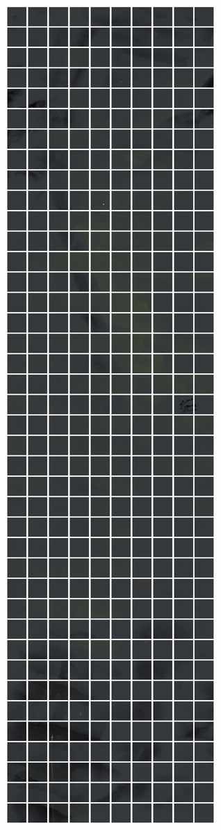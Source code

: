 <html>
<div>
<img src="https://github.com/HakkaTjakka/NL_TILE_MAP/blob/main/18/627/-1071/r.6270.-10710.png" height="44" width="44">
<img src="https://github.com/HakkaTjakka/NL_TILE_MAP/blob/main/18/627/-1071/r.6271.-10710.png" height="44" width="44">
<img src="https://github.com/HakkaTjakka/NL_TILE_MAP/blob/main/18/627/-1071/r.6272.-10710.png" height="44" width="44">
<img src="https://github.com/HakkaTjakka/NL_TILE_MAP/blob/main/18/627/-1071/r.6273.-10710.png" height="44" width="44">
<img src="https://github.com/HakkaTjakka/NL_TILE_MAP/blob/main/18/627/-1071/r.6274.-10710.png" height="44" width="44">
<img src="https://github.com/HakkaTjakka/NL_TILE_MAP/blob/main/18/627/-1071/r.6275.-10710.png" height="44" width="44">
<img src="https://github.com/HakkaTjakka/NL_TILE_MAP/blob/main/18/627/-1071/r.6276.-10710.png" height="44" width="44">
<img src="https://github.com/HakkaTjakka/NL_TILE_MAP/blob/main/18/627/-1071/r.6277.-10710.png" height="44" width="44">
<img src="https://github.com/HakkaTjakka/NL_TILE_MAP/blob/main/18/627/-1071/r.6278.-10710.png" height="44" width="44">
<img src="https://github.com/HakkaTjakka/NL_TILE_MAP/blob/main/18/627/-1071/r.6279.-10710.png" height="44" width="44">
<img src="https://github.com/HakkaTjakka/NL_TILE_MAP/blob/main/18/628/-1071/r.6280.-10710.png" height="44" width="44">
<img src="https://github.com/HakkaTjakka/NL_TILE_MAP/blob/main/18/628/-1071/r.6281.-10710.png" height="44" width="44">
<img src="https://github.com/HakkaTjakka/NL_TILE_MAP/blob/main/18/628/-1071/r.6282.-10710.png" height="44" width="44">
<img src="https://github.com/HakkaTjakka/NL_TILE_MAP/blob/main/18/628/-1071/r.6283.-10710.png" height="44" width="44">
<img src="https://github.com/HakkaTjakka/NL_TILE_MAP/blob/main/18/628/-1071/r.6284.-10710.png" height="44" width="44">
<img src="https://github.com/HakkaTjakka/NL_TILE_MAP/blob/main/18/628/-1071/r.6285.-10710.png" height="44" width="44">
<img src="https://github.com/HakkaTjakka/NL_TILE_MAP/blob/main/18/628/-1071/r.6286.-10710.png" height="44" width="44">
<img src="https://github.com/HakkaTjakka/NL_TILE_MAP/blob/main/18/628/-1071/r.6287.-10710.png" height="44" width="44">
<img src="https://github.com/HakkaTjakka/NL_TILE_MAP/blob/main/18/628/-1071/r.6288.-10710.png" height="44" width="44">
<img src="https://github.com/HakkaTjakka/NL_TILE_MAP/blob/main/18/628/-1071/r.6289.-10710.png" height="44" width="44">
<br>
<img src="https://github.com/HakkaTjakka/NL_TILE_MAP/blob/main/18/627/-1071/r.6270.-10709.png" height="44" width="44">
<img src="https://github.com/HakkaTjakka/NL_TILE_MAP/blob/main/18/627/-1071/r.6271.-10709.png" height="44" width="44">
<img src="https://github.com/HakkaTjakka/NL_TILE_MAP/blob/main/18/627/-1071/r.6272.-10709.png" height="44" width="44">
<img src="https://github.com/HakkaTjakka/NL_TILE_MAP/blob/main/18/627/-1071/r.6273.-10709.png" height="44" width="44">
<img src="https://github.com/HakkaTjakka/NL_TILE_MAP/blob/main/18/627/-1071/r.6274.-10709.png" height="44" width="44">
<img src="https://github.com/HakkaTjakka/NL_TILE_MAP/blob/main/18/627/-1071/r.6275.-10709.png" height="44" width="44">
<img src="https://github.com/HakkaTjakka/NL_TILE_MAP/blob/main/18/627/-1071/r.6276.-10709.png" height="44" width="44">
<img src="https://github.com/HakkaTjakka/NL_TILE_MAP/blob/main/18/627/-1071/r.6277.-10709.png" height="44" width="44">
<img src="https://github.com/HakkaTjakka/NL_TILE_MAP/blob/main/18/627/-1071/r.6278.-10709.png" height="44" width="44">
<img src="https://github.com/HakkaTjakka/NL_TILE_MAP/blob/main/18/627/-1071/r.6279.-10709.png" height="44" width="44">
<img src="https://github.com/HakkaTjakka/NL_TILE_MAP/blob/main/18/628/-1071/r.6280.-10709.png" height="44" width="44">
<img src="https://github.com/HakkaTjakka/NL_TILE_MAP/blob/main/18/628/-1071/r.6281.-10709.png" height="44" width="44">
<img src="https://github.com/HakkaTjakka/NL_TILE_MAP/blob/main/18/628/-1071/r.6282.-10709.png" height="44" width="44">
<img src="https://github.com/HakkaTjakka/NL_TILE_MAP/blob/main/18/628/-1071/r.6283.-10709.png" height="44" width="44">
<img src="https://github.com/HakkaTjakka/NL_TILE_MAP/blob/main/18/628/-1071/r.6284.-10709.png" height="44" width="44">
<img src="https://github.com/HakkaTjakka/NL_TILE_MAP/blob/main/18/628/-1071/r.6285.-10709.png" height="44" width="44">
<img src="https://github.com/HakkaTjakka/NL_TILE_MAP/blob/main/18/628/-1071/r.6286.-10709.png" height="44" width="44">
<img src="https://github.com/HakkaTjakka/NL_TILE_MAP/blob/main/18/628/-1071/r.6287.-10709.png" height="44" width="44">
<img src="https://github.com/HakkaTjakka/NL_TILE_MAP/blob/main/18/628/-1071/r.6288.-10709.png" height="44" width="44">
<img src="https://github.com/HakkaTjakka/NL_TILE_MAP/blob/main/18/628/-1071/r.6289.-10709.png" height="44" width="44">
<br>
<img src="https://github.com/HakkaTjakka/NL_TILE_MAP/blob/main/18/627/-1071/r.6270.-10708.png" height="44" width="44">
<img src="https://github.com/HakkaTjakka/NL_TILE_MAP/blob/main/18/627/-1071/r.6271.-10708.png" height="44" width="44">
<img src="https://github.com/HakkaTjakka/NL_TILE_MAP/blob/main/18/627/-1071/r.6272.-10708.png" height="44" width="44">
<img src="https://github.com/HakkaTjakka/NL_TILE_MAP/blob/main/18/627/-1071/r.6273.-10708.png" height="44" width="44">
<img src="https://github.com/HakkaTjakka/NL_TILE_MAP/blob/main/18/627/-1071/r.6274.-10708.png" height="44" width="44">
<img src="https://github.com/HakkaTjakka/NL_TILE_MAP/blob/main/18/627/-1071/r.6275.-10708.png" height="44" width="44">
<img src="https://github.com/HakkaTjakka/NL_TILE_MAP/blob/main/18/627/-1071/r.6276.-10708.png" height="44" width="44">
<img src="https://github.com/HakkaTjakka/NL_TILE_MAP/blob/main/18/627/-1071/r.6277.-10708.png" height="44" width="44">
<img src="https://github.com/HakkaTjakka/NL_TILE_MAP/blob/main/18/627/-1071/r.6278.-10708.png" height="44" width="44">
<img src="https://github.com/HakkaTjakka/NL_TILE_MAP/blob/main/18/627/-1071/r.6279.-10708.png" height="44" width="44">
<img src="https://github.com/HakkaTjakka/NL_TILE_MAP/blob/main/18/628/-1071/r.6280.-10708.png" height="44" width="44">
<img src="https://github.com/HakkaTjakka/NL_TILE_MAP/blob/main/18/628/-1071/r.6281.-10708.png" height="44" width="44">
<img src="https://github.com/HakkaTjakka/NL_TILE_MAP/blob/main/18/628/-1071/r.6282.-10708.png" height="44" width="44">
<img src="https://github.com/HakkaTjakka/NL_TILE_MAP/blob/main/18/628/-1071/r.6283.-10708.png" height="44" width="44">
<img src="https://github.com/HakkaTjakka/NL_TILE_MAP/blob/main/18/628/-1071/r.6284.-10708.png" height="44" width="44">
<img src="https://github.com/HakkaTjakka/NL_TILE_MAP/blob/main/18/628/-1071/r.6285.-10708.png" height="44" width="44">
<img src="https://github.com/HakkaTjakka/NL_TILE_MAP/blob/main/18/628/-1071/r.6286.-10708.png" height="44" width="44">
<img src="https://github.com/HakkaTjakka/NL_TILE_MAP/blob/main/18/628/-1071/r.6287.-10708.png" height="44" width="44">
<img src="https://github.com/HakkaTjakka/NL_TILE_MAP/blob/main/18/628/-1071/r.6288.-10708.png" height="44" width="44">
<img src="https://github.com/HakkaTjakka/NL_TILE_MAP/blob/main/18/628/-1071/r.6289.-10708.png" height="44" width="44">
<br>
<img src="https://github.com/HakkaTjakka/NL_TILE_MAP/blob/main/18/627/-1071/r.6270.-10707.png" height="44" width="44">
<img src="https://github.com/HakkaTjakka/NL_TILE_MAP/blob/main/18/627/-1071/r.6271.-10707.png" height="44" width="44">
<img src="https://github.com/HakkaTjakka/NL_TILE_MAP/blob/main/18/627/-1071/r.6272.-10707.png" height="44" width="44">
<img src="https://github.com/HakkaTjakka/NL_TILE_MAP/blob/main/18/627/-1071/r.6273.-10707.png" height="44" width="44">
<img src="https://github.com/HakkaTjakka/NL_TILE_MAP/blob/main/18/627/-1071/r.6274.-10707.png" height="44" width="44">
<img src="https://github.com/HakkaTjakka/NL_TILE_MAP/blob/main/18/627/-1071/r.6275.-10707.png" height="44" width="44">
<img src="https://github.com/HakkaTjakka/NL_TILE_MAP/blob/main/18/627/-1071/r.6276.-10707.png" height="44" width="44">
<img src="https://github.com/HakkaTjakka/NL_TILE_MAP/blob/main/18/627/-1071/r.6277.-10707.png" height="44" width="44">
<img src="https://github.com/HakkaTjakka/NL_TILE_MAP/blob/main/18/627/-1071/r.6278.-10707.png" height="44" width="44">
<img src="https://github.com/HakkaTjakka/NL_TILE_MAP/blob/main/18/627/-1071/r.6279.-10707.png" height="44" width="44">
<img src="https://github.com/HakkaTjakka/NL_TILE_MAP/blob/main/18/628/-1071/r.6280.-10707.png" height="44" width="44">
<img src="https://github.com/HakkaTjakka/NL_TILE_MAP/blob/main/18/628/-1071/r.6281.-10707.png" height="44" width="44">
<img src="https://github.com/HakkaTjakka/NL_TILE_MAP/blob/main/18/628/-1071/r.6282.-10707.png" height="44" width="44">
<img src="https://github.com/HakkaTjakka/NL_TILE_MAP/blob/main/18/628/-1071/r.6283.-10707.png" height="44" width="44">
<img src="https://github.com/HakkaTjakka/NL_TILE_MAP/blob/main/18/628/-1071/r.6284.-10707.png" height="44" width="44">
<img src="https://github.com/HakkaTjakka/NL_TILE_MAP/blob/main/18/628/-1071/r.6285.-10707.png" height="44" width="44">
<img src="https://github.com/HakkaTjakka/NL_TILE_MAP/blob/main/18/628/-1071/r.6286.-10707.png" height="44" width="44">
<img src="https://github.com/HakkaTjakka/NL_TILE_MAP/blob/main/18/628/-1071/r.6287.-10707.png" height="44" width="44">
<img src="https://github.com/HakkaTjakka/NL_TILE_MAP/blob/main/18/628/-1071/r.6288.-10707.png" height="44" width="44">
<img src="https://github.com/HakkaTjakka/NL_TILE_MAP/blob/main/18/628/-1071/r.6289.-10707.png" height="44" width="44">
<br>
<img src="https://github.com/HakkaTjakka/NL_TILE_MAP/blob/main/18/627/-1071/r.6270.-10706.png" height="44" width="44">
<img src="https://github.com/HakkaTjakka/NL_TILE_MAP/blob/main/18/627/-1071/r.6271.-10706.png" height="44" width="44">
<img src="https://github.com/HakkaTjakka/NL_TILE_MAP/blob/main/18/627/-1071/r.6272.-10706.png" height="44" width="44">
<img src="https://github.com/HakkaTjakka/NL_TILE_MAP/blob/main/18/627/-1071/r.6273.-10706.png" height="44" width="44">
<img src="https://github.com/HakkaTjakka/NL_TILE_MAP/blob/main/18/627/-1071/r.6274.-10706.png" height="44" width="44">
<img src="https://github.com/HakkaTjakka/NL_TILE_MAP/blob/main/18/627/-1071/r.6275.-10706.png" height="44" width="44">
<img src="https://github.com/HakkaTjakka/NL_TILE_MAP/blob/main/18/627/-1071/r.6276.-10706.png" height="44" width="44">
<img src="https://github.com/HakkaTjakka/NL_TILE_MAP/blob/main/18/627/-1071/r.6277.-10706.png" height="44" width="44">
<img src="https://github.com/HakkaTjakka/NL_TILE_MAP/blob/main/18/627/-1071/r.6278.-10706.png" height="44" width="44">
<img src="https://github.com/HakkaTjakka/NL_TILE_MAP/blob/main/18/627/-1071/r.6279.-10706.png" height="44" width="44">
<img src="https://github.com/HakkaTjakka/NL_TILE_MAP/blob/main/18/628/-1071/r.6280.-10706.png" height="44" width="44">
<img src="https://github.com/HakkaTjakka/NL_TILE_MAP/blob/main/18/628/-1071/r.6281.-10706.png" height="44" width="44">
<img src="https://github.com/HakkaTjakka/NL_TILE_MAP/blob/main/18/628/-1071/r.6282.-10706.png" height="44" width="44">
<img src="https://github.com/HakkaTjakka/NL_TILE_MAP/blob/main/18/628/-1071/r.6283.-10706.png" height="44" width="44">
<img src="https://github.com/HakkaTjakka/NL_TILE_MAP/blob/main/18/628/-1071/r.6284.-10706.png" height="44" width="44">
<img src="https://github.com/HakkaTjakka/NL_TILE_MAP/blob/main/18/628/-1071/r.6285.-10706.png" height="44" width="44">
<img src="https://github.com/HakkaTjakka/NL_TILE_MAP/blob/main/18/628/-1071/r.6286.-10706.png" height="44" width="44">
<img src="https://github.com/HakkaTjakka/NL_TILE_MAP/blob/main/18/628/-1071/r.6287.-10706.png" height="44" width="44">
<img src="https://github.com/HakkaTjakka/NL_TILE_MAP/blob/main/18/628/-1071/r.6288.-10706.png" height="44" width="44">
<img src="https://github.com/HakkaTjakka/NL_TILE_MAP/blob/main/18/628/-1071/r.6289.-10706.png" height="44" width="44">
<br>
<img src="https://github.com/HakkaTjakka/NL_TILE_MAP/blob/main/18/627/-1071/r.6270.-10705.png" height="44" width="44">
<img src="https://github.com/HakkaTjakka/NL_TILE_MAP/blob/main/18/627/-1071/r.6271.-10705.png" height="44" width="44">
<img src="https://github.com/HakkaTjakka/NL_TILE_MAP/blob/main/18/627/-1071/r.6272.-10705.png" height="44" width="44">
<img src="https://github.com/HakkaTjakka/NL_TILE_MAP/blob/main/18/627/-1071/r.6273.-10705.png" height="44" width="44">
<img src="https://github.com/HakkaTjakka/NL_TILE_MAP/blob/main/18/627/-1071/r.6274.-10705.png" height="44" width="44">
<img src="https://github.com/HakkaTjakka/NL_TILE_MAP/blob/main/18/627/-1071/r.6275.-10705.png" height="44" width="44">
<img src="https://github.com/HakkaTjakka/NL_TILE_MAP/blob/main/18/627/-1071/r.6276.-10705.png" height="44" width="44">
<img src="https://github.com/HakkaTjakka/NL_TILE_MAP/blob/main/18/627/-1071/r.6277.-10705.png" height="44" width="44">
<img src="https://github.com/HakkaTjakka/NL_TILE_MAP/blob/main/18/627/-1071/r.6278.-10705.png" height="44" width="44">
<img src="https://github.com/HakkaTjakka/NL_TILE_MAP/blob/main/18/627/-1071/r.6279.-10705.png" height="44" width="44">
<img src="https://github.com/HakkaTjakka/NL_TILE_MAP/blob/main/18/628/-1071/r.6280.-10705.png" height="44" width="44">
<img src="https://github.com/HakkaTjakka/NL_TILE_MAP/blob/main/18/628/-1071/r.6281.-10705.png" height="44" width="44">
<img src="https://github.com/HakkaTjakka/NL_TILE_MAP/blob/main/18/628/-1071/r.6282.-10705.png" height="44" width="44">
<img src="https://github.com/HakkaTjakka/NL_TILE_MAP/blob/main/18/628/-1071/r.6283.-10705.png" height="44" width="44">
<img src="https://github.com/HakkaTjakka/NL_TILE_MAP/blob/main/18/628/-1071/r.6284.-10705.png" height="44" width="44">
<img src="https://github.com/HakkaTjakka/NL_TILE_MAP/blob/main/18/628/-1071/r.6285.-10705.png" height="44" width="44">
<img src="https://github.com/HakkaTjakka/NL_TILE_MAP/blob/main/18/628/-1071/r.6286.-10705.png" height="44" width="44">
<img src="https://github.com/HakkaTjakka/NL_TILE_MAP/blob/main/18/628/-1071/r.6287.-10705.png" height="44" width="44">
<img src="https://github.com/HakkaTjakka/NL_TILE_MAP/blob/main/18/628/-1071/r.6288.-10705.png" height="44" width="44">
<img src="https://github.com/HakkaTjakka/NL_TILE_MAP/blob/main/18/628/-1071/r.6289.-10705.png" height="44" width="44">
<br>
<img src="https://github.com/HakkaTjakka/NL_TILE_MAP/blob/main/18/627/-1071/r.6270.-10704.png" height="44" width="44">
<img src="https://github.com/HakkaTjakka/NL_TILE_MAP/blob/main/18/627/-1071/r.6271.-10704.png" height="44" width="44">
<img src="https://github.com/HakkaTjakka/NL_TILE_MAP/blob/main/18/627/-1071/r.6272.-10704.png" height="44" width="44">
<img src="https://github.com/HakkaTjakka/NL_TILE_MAP/blob/main/18/627/-1071/r.6273.-10704.png" height="44" width="44">
<img src="https://github.com/HakkaTjakka/NL_TILE_MAP/blob/main/18/627/-1071/r.6274.-10704.png" height="44" width="44">
<img src="https://github.com/HakkaTjakka/NL_TILE_MAP/blob/main/18/627/-1071/r.6275.-10704.png" height="44" width="44">
<img src="https://github.com/HakkaTjakka/NL_TILE_MAP/blob/main/18/627/-1071/r.6276.-10704.png" height="44" width="44">
<img src="https://github.com/HakkaTjakka/NL_TILE_MAP/blob/main/18/627/-1071/r.6277.-10704.png" height="44" width="44">
<img src="https://github.com/HakkaTjakka/NL_TILE_MAP/blob/main/18/627/-1071/r.6278.-10704.png" height="44" width="44">
<img src="https://github.com/HakkaTjakka/NL_TILE_MAP/blob/main/18/627/-1071/r.6279.-10704.png" height="44" width="44">
<img src="https://github.com/HakkaTjakka/NL_TILE_MAP/blob/main/18/628/-1071/r.6280.-10704.png" height="44" width="44">
<img src="https://github.com/HakkaTjakka/NL_TILE_MAP/blob/main/18/628/-1071/r.6281.-10704.png" height="44" width="44">
<img src="https://github.com/HakkaTjakka/NL_TILE_MAP/blob/main/18/628/-1071/r.6282.-10704.png" height="44" width="44">
<img src="https://github.com/HakkaTjakka/NL_TILE_MAP/blob/main/18/628/-1071/r.6283.-10704.png" height="44" width="44">
<img src="https://github.com/HakkaTjakka/NL_TILE_MAP/blob/main/18/628/-1071/r.6284.-10704.png" height="44" width="44">
<img src="https://github.com/HakkaTjakka/NL_TILE_MAP/blob/main/18/628/-1071/r.6285.-10704.png" height="44" width="44">
<img src="https://github.com/HakkaTjakka/NL_TILE_MAP/blob/main/18/628/-1071/r.6286.-10704.png" height="44" width="44">
<img src="https://github.com/HakkaTjakka/NL_TILE_MAP/blob/main/18/628/-1071/r.6287.-10704.png" height="44" width="44">
<img src="https://github.com/HakkaTjakka/NL_TILE_MAP/blob/main/18/628/-1071/r.6288.-10704.png" height="44" width="44">
<img src="https://github.com/HakkaTjakka/NL_TILE_MAP/blob/main/18/628/-1071/r.6289.-10704.png" height="44" width="44">
<br>
<img src="https://github.com/HakkaTjakka/NL_TILE_MAP/blob/main/18/627/-1071/r.6270.-10703.png" height="44" width="44">
<img src="https://github.com/HakkaTjakka/NL_TILE_MAP/blob/main/18/627/-1071/r.6271.-10703.png" height="44" width="44">
<img src="https://github.com/HakkaTjakka/NL_TILE_MAP/blob/main/18/627/-1071/r.6272.-10703.png" height="44" width="44">
<img src="https://github.com/HakkaTjakka/NL_TILE_MAP/blob/main/18/627/-1071/r.6273.-10703.png" height="44" width="44">
<img src="https://github.com/HakkaTjakka/NL_TILE_MAP/blob/main/18/627/-1071/r.6274.-10703.png" height="44" width="44">
<img src="https://github.com/HakkaTjakka/NL_TILE_MAP/blob/main/18/627/-1071/r.6275.-10703.png" height="44" width="44">
<img src="https://github.com/HakkaTjakka/NL_TILE_MAP/blob/main/18/627/-1071/r.6276.-10703.png" height="44" width="44">
<img src="https://github.com/HakkaTjakka/NL_TILE_MAP/blob/main/18/627/-1071/r.6277.-10703.png" height="44" width="44">
<img src="https://github.com/HakkaTjakka/NL_TILE_MAP/blob/main/18/627/-1071/r.6278.-10703.png" height="44" width="44">
<img src="https://github.com/HakkaTjakka/NL_TILE_MAP/blob/main/18/627/-1071/r.6279.-10703.png" height="44" width="44">
<img src="https://github.com/HakkaTjakka/NL_TILE_MAP/blob/main/18/628/-1071/r.6280.-10703.png" height="44" width="44">
<img src="https://github.com/HakkaTjakka/NL_TILE_MAP/blob/main/18/628/-1071/r.6281.-10703.png" height="44" width="44">
<img src="https://github.com/HakkaTjakka/NL_TILE_MAP/blob/main/18/628/-1071/r.6282.-10703.png" height="44" width="44">
<img src="https://github.com/HakkaTjakka/NL_TILE_MAP/blob/main/18/628/-1071/r.6283.-10703.png" height="44" width="44">
<img src="https://github.com/HakkaTjakka/NL_TILE_MAP/blob/main/18/628/-1071/r.6284.-10703.png" height="44" width="44">
<img src="https://github.com/HakkaTjakka/NL_TILE_MAP/blob/main/18/628/-1071/r.6285.-10703.png" height="44" width="44">
<img src="https://github.com/HakkaTjakka/NL_TILE_MAP/blob/main/18/628/-1071/r.6286.-10703.png" height="44" width="44">
<img src="https://github.com/HakkaTjakka/NL_TILE_MAP/blob/main/18/628/-1071/r.6287.-10703.png" height="44" width="44">
<img src="https://github.com/HakkaTjakka/NL_TILE_MAP/blob/main/18/628/-1071/r.6288.-10703.png" height="44" width="44">
<img src="https://github.com/HakkaTjakka/NL_TILE_MAP/blob/main/18/628/-1071/r.6289.-10703.png" height="44" width="44">
<br>
<img src="https://github.com/HakkaTjakka/NL_TILE_MAP/blob/main/18/627/-1071/r.6270.-10702.png" height="44" width="44">
<img src="https://github.com/HakkaTjakka/NL_TILE_MAP/blob/main/18/627/-1071/r.6271.-10702.png" height="44" width="44">
<img src="https://github.com/HakkaTjakka/NL_TILE_MAP/blob/main/18/627/-1071/r.6272.-10702.png" height="44" width="44">
<img src="https://github.com/HakkaTjakka/NL_TILE_MAP/blob/main/18/627/-1071/r.6273.-10702.png" height="44" width="44">
<img src="https://github.com/HakkaTjakka/NL_TILE_MAP/blob/main/18/627/-1071/r.6274.-10702.png" height="44" width="44">
<img src="https://github.com/HakkaTjakka/NL_TILE_MAP/blob/main/18/627/-1071/r.6275.-10702.png" height="44" width="44">
<img src="https://github.com/HakkaTjakka/NL_TILE_MAP/blob/main/18/627/-1071/r.6276.-10702.png" height="44" width="44">
<img src="https://github.com/HakkaTjakka/NL_TILE_MAP/blob/main/18/627/-1071/r.6277.-10702.png" height="44" width="44">
<img src="https://github.com/HakkaTjakka/NL_TILE_MAP/blob/main/18/627/-1071/r.6278.-10702.png" height="44" width="44">
<img src="https://github.com/HakkaTjakka/NL_TILE_MAP/blob/main/18/627/-1071/r.6279.-10702.png" height="44" width="44">
<img src="https://github.com/HakkaTjakka/NL_TILE_MAP/blob/main/18/628/-1071/r.6280.-10702.png" height="44" width="44">
<img src="https://github.com/HakkaTjakka/NL_TILE_MAP/blob/main/18/628/-1071/r.6281.-10702.png" height="44" width="44">
<img src="https://github.com/HakkaTjakka/NL_TILE_MAP/blob/main/18/628/-1071/r.6282.-10702.png" height="44" width="44">
<img src="https://github.com/HakkaTjakka/NL_TILE_MAP/blob/main/18/628/-1071/r.6283.-10702.png" height="44" width="44">
<img src="https://github.com/HakkaTjakka/NL_TILE_MAP/blob/main/18/628/-1071/r.6284.-10702.png" height="44" width="44">
<img src="https://github.com/HakkaTjakka/NL_TILE_MAP/blob/main/18/628/-1071/r.6285.-10702.png" height="44" width="44">
<img src="https://github.com/HakkaTjakka/NL_TILE_MAP/blob/main/18/628/-1071/r.6286.-10702.png" height="44" width="44">
<img src="https://github.com/HakkaTjakka/NL_TILE_MAP/blob/main/18/628/-1071/r.6287.-10702.png" height="44" width="44">
<img src="https://github.com/HakkaTjakka/NL_TILE_MAP/blob/main/18/628/-1071/r.6288.-10702.png" height="44" width="44">
<img src="https://github.com/HakkaTjakka/NL_TILE_MAP/blob/main/18/628/-1071/r.6289.-10702.png" height="44" width="44">
<br>
<img src="https://github.com/HakkaTjakka/NL_TILE_MAP/blob/main/18/627/-1071/r.6270.-10701.png" height="44" width="44">
<img src="https://github.com/HakkaTjakka/NL_TILE_MAP/blob/main/18/627/-1071/r.6271.-10701.png" height="44" width="44">
<img src="https://github.com/HakkaTjakka/NL_TILE_MAP/blob/main/18/627/-1071/r.6272.-10701.png" height="44" width="44">
<img src="https://github.com/HakkaTjakka/NL_TILE_MAP/blob/main/18/627/-1071/r.6273.-10701.png" height="44" width="44">
<img src="https://github.com/HakkaTjakka/NL_TILE_MAP/blob/main/18/627/-1071/r.6274.-10701.png" height="44" width="44">
<img src="https://github.com/HakkaTjakka/NL_TILE_MAP/blob/main/18/627/-1071/r.6275.-10701.png" height="44" width="44">
<img src="https://github.com/HakkaTjakka/NL_TILE_MAP/blob/main/18/627/-1071/r.6276.-10701.png" height="44" width="44">
<img src="https://github.com/HakkaTjakka/NL_TILE_MAP/blob/main/18/627/-1071/r.6277.-10701.png" height="44" width="44">
<img src="https://github.com/HakkaTjakka/NL_TILE_MAP/blob/main/18/627/-1071/r.6278.-10701.png" height="44" width="44">
<img src="https://github.com/HakkaTjakka/NL_TILE_MAP/blob/main/18/627/-1071/r.6279.-10701.png" height="44" width="44">
<img src="https://github.com/HakkaTjakka/NL_TILE_MAP/blob/main/18/628/-1071/r.6280.-10701.png" height="44" width="44">
<img src="https://github.com/HakkaTjakka/NL_TILE_MAP/blob/main/18/628/-1071/r.6281.-10701.png" height="44" width="44">
<img src="https://github.com/HakkaTjakka/NL_TILE_MAP/blob/main/18/628/-1071/r.6282.-10701.png" height="44" width="44">
<img src="https://github.com/HakkaTjakka/NL_TILE_MAP/blob/main/18/628/-1071/r.6283.-10701.png" height="44" width="44">
<img src="https://github.com/HakkaTjakka/NL_TILE_MAP/blob/main/18/628/-1071/r.6284.-10701.png" height="44" width="44">
<img src="https://github.com/HakkaTjakka/NL_TILE_MAP/blob/main/18/628/-1071/r.6285.-10701.png" height="44" width="44">
<img src="https://github.com/HakkaTjakka/NL_TILE_MAP/blob/main/18/628/-1071/r.6286.-10701.png" height="44" width="44">
<img src="https://github.com/HakkaTjakka/NL_TILE_MAP/blob/main/18/628/-1071/r.6287.-10701.png" height="44" width="44">
<img src="https://github.com/HakkaTjakka/NL_TILE_MAP/blob/main/18/628/-1071/r.6288.-10701.png" height="44" width="44">
<img src="https://github.com/HakkaTjakka/NL_TILE_MAP/blob/main/18/628/-1071/r.6289.-10701.png" height="44" width="44">
<br>
<img src="https://github.com/HakkaTjakka/NL_TILE_MAP/blob/main/18/627/-1070/r.6270.-10700.png" height="44" width="44">
<img src="https://github.com/HakkaTjakka/NL_TILE_MAP/blob/main/18/627/-1070/r.6271.-10700.png" height="44" width="44">
<img src="https://github.com/HakkaTjakka/NL_TILE_MAP/blob/main/18/627/-1070/r.6272.-10700.png" height="44" width="44">
<img src="https://github.com/HakkaTjakka/NL_TILE_MAP/blob/main/18/627/-1070/r.6273.-10700.png" height="44" width="44">
<img src="https://github.com/HakkaTjakka/NL_TILE_MAP/blob/main/18/627/-1070/r.6274.-10700.png" height="44" width="44">
<img src="https://github.com/HakkaTjakka/NL_TILE_MAP/blob/main/18/627/-1070/r.6275.-10700.png" height="44" width="44">
<img src="https://github.com/HakkaTjakka/NL_TILE_MAP/blob/main/18/627/-1070/r.6276.-10700.png" height="44" width="44">
<img src="https://github.com/HakkaTjakka/NL_TILE_MAP/blob/main/18/627/-1070/r.6277.-10700.png" height="44" width="44">
<img src="https://github.com/HakkaTjakka/NL_TILE_MAP/blob/main/18/627/-1070/r.6278.-10700.png" height="44" width="44">
<img src="https://github.com/HakkaTjakka/NL_TILE_MAP/blob/main/18/627/-1070/r.6279.-10700.png" height="44" width="44">
<img src="https://github.com/HakkaTjakka/NL_TILE_MAP/blob/main/18/628/-1070/r.6280.-10700.png" height="44" width="44">
<img src="https://github.com/HakkaTjakka/NL_TILE_MAP/blob/main/18/628/-1070/r.6281.-10700.png" height="44" width="44">
<img src="https://github.com/HakkaTjakka/NL_TILE_MAP/blob/main/18/628/-1070/r.6282.-10700.png" height="44" width="44">
<img src="https://github.com/HakkaTjakka/NL_TILE_MAP/blob/main/18/628/-1070/r.6283.-10700.png" height="44" width="44">
<img src="https://github.com/HakkaTjakka/NL_TILE_MAP/blob/main/18/628/-1070/r.6284.-10700.png" height="44" width="44">
<img src="https://github.com/HakkaTjakka/NL_TILE_MAP/blob/main/18/628/-1070/r.6285.-10700.png" height="44" width="44">
<img src="https://github.com/HakkaTjakka/NL_TILE_MAP/blob/main/18/628/-1070/r.6286.-10700.png" height="44" width="44">
<img src="https://github.com/HakkaTjakka/NL_TILE_MAP/blob/main/18/628/-1070/r.6287.-10700.png" height="44" width="44">
<img src="https://github.com/HakkaTjakka/NL_TILE_MAP/blob/main/18/628/-1070/r.6288.-10700.png" height="44" width="44">
<img src="https://github.com/HakkaTjakka/NL_TILE_MAP/blob/main/18/628/-1070/r.6289.-10700.png" height="44" width="44">
<br>
<img src="https://github.com/HakkaTjakka/NL_TILE_MAP/blob/main/18/627/-1070/r.6270.-10699.png" height="44" width="44">
<img src="https://github.com/HakkaTjakka/NL_TILE_MAP/blob/main/18/627/-1070/r.6271.-10699.png" height="44" width="44">
<img src="https://github.com/HakkaTjakka/NL_TILE_MAP/blob/main/18/627/-1070/r.6272.-10699.png" height="44" width="44">
<img src="https://github.com/HakkaTjakka/NL_TILE_MAP/blob/main/18/627/-1070/r.6273.-10699.png" height="44" width="44">
<img src="https://github.com/HakkaTjakka/NL_TILE_MAP/blob/main/18/627/-1070/r.6274.-10699.png" height="44" width="44">
<img src="https://github.com/HakkaTjakka/NL_TILE_MAP/blob/main/18/627/-1070/r.6275.-10699.png" height="44" width="44">
<img src="https://github.com/HakkaTjakka/NL_TILE_MAP/blob/main/18/627/-1070/r.6276.-10699.png" height="44" width="44">
<img src="https://github.com/HakkaTjakka/NL_TILE_MAP/blob/main/18/627/-1070/r.6277.-10699.png" height="44" width="44">
<img src="https://github.com/HakkaTjakka/NL_TILE_MAP/blob/main/18/627/-1070/r.6278.-10699.png" height="44" width="44">
<img src="https://github.com/HakkaTjakka/NL_TILE_MAP/blob/main/18/627/-1070/r.6279.-10699.png" height="44" width="44">
<img src="https://github.com/HakkaTjakka/NL_TILE_MAP/blob/main/18/628/-1070/r.6280.-10699.png" height="44" width="44">
<img src="https://github.com/HakkaTjakka/NL_TILE_MAP/blob/main/18/628/-1070/r.6281.-10699.png" height="44" width="44">
<img src="https://github.com/HakkaTjakka/NL_TILE_MAP/blob/main/18/628/-1070/r.6282.-10699.png" height="44" width="44">
<img src="https://github.com/HakkaTjakka/NL_TILE_MAP/blob/main/18/628/-1070/r.6283.-10699.png" height="44" width="44">
<img src="https://github.com/HakkaTjakka/NL_TILE_MAP/blob/main/18/628/-1070/r.6284.-10699.png" height="44" width="44">
<img src="https://github.com/HakkaTjakka/NL_TILE_MAP/blob/main/18/628/-1070/r.6285.-10699.png" height="44" width="44">
<img src="https://github.com/HakkaTjakka/NL_TILE_MAP/blob/main/18/628/-1070/r.6286.-10699.png" height="44" width="44">
<img src="https://github.com/HakkaTjakka/NL_TILE_MAP/blob/main/18/628/-1070/r.6287.-10699.png" height="44" width="44">
<img src="https://github.com/HakkaTjakka/NL_TILE_MAP/blob/main/18/628/-1070/r.6288.-10699.png" height="44" width="44">
<img src="https://github.com/HakkaTjakka/NL_TILE_MAP/blob/main/18/628/-1070/r.6289.-10699.png" height="44" width="44">
<br>
<img src="https://github.com/HakkaTjakka/NL_TILE_MAP/blob/main/18/627/-1070/r.6270.-10698.png" height="44" width="44">
<img src="https://github.com/HakkaTjakka/NL_TILE_MAP/blob/main/18/627/-1070/r.6271.-10698.png" height="44" width="44">
<img src="https://github.com/HakkaTjakka/NL_TILE_MAP/blob/main/18/627/-1070/r.6272.-10698.png" height="44" width="44">
<img src="https://github.com/HakkaTjakka/NL_TILE_MAP/blob/main/18/627/-1070/r.6273.-10698.png" height="44" width="44">
<img src="https://github.com/HakkaTjakka/NL_TILE_MAP/blob/main/18/627/-1070/r.6274.-10698.png" height="44" width="44">
<img src="https://github.com/HakkaTjakka/NL_TILE_MAP/blob/main/18/627/-1070/r.6275.-10698.png" height="44" width="44">
<img src="https://github.com/HakkaTjakka/NL_TILE_MAP/blob/main/18/627/-1070/r.6276.-10698.png" height="44" width="44">
<img src="https://github.com/HakkaTjakka/NL_TILE_MAP/blob/main/18/627/-1070/r.6277.-10698.png" height="44" width="44">
<img src="https://github.com/HakkaTjakka/NL_TILE_MAP/blob/main/18/627/-1070/r.6278.-10698.png" height="44" width="44">
<img src="https://github.com/HakkaTjakka/NL_TILE_MAP/blob/main/18/627/-1070/r.6279.-10698.png" height="44" width="44">
<img src="https://github.com/HakkaTjakka/NL_TILE_MAP/blob/main/18/628/-1070/r.6280.-10698.png" height="44" width="44">
<img src="https://github.com/HakkaTjakka/NL_TILE_MAP/blob/main/18/628/-1070/r.6281.-10698.png" height="44" width="44">
<img src="https://github.com/HakkaTjakka/NL_TILE_MAP/blob/main/18/628/-1070/r.6282.-10698.png" height="44" width="44">
<img src="https://github.com/HakkaTjakka/NL_TILE_MAP/blob/main/18/628/-1070/r.6283.-10698.png" height="44" width="44">
<img src="https://github.com/HakkaTjakka/NL_TILE_MAP/blob/main/18/628/-1070/r.6284.-10698.png" height="44" width="44">
<img src="https://github.com/HakkaTjakka/NL_TILE_MAP/blob/main/18/628/-1070/r.6285.-10698.png" height="44" width="44">
<img src="https://github.com/HakkaTjakka/NL_TILE_MAP/blob/main/18/628/-1070/r.6286.-10698.png" height="44" width="44">
<img src="https://github.com/HakkaTjakka/NL_TILE_MAP/blob/main/18/628/-1070/r.6287.-10698.png" height="44" width="44">
<img src="https://github.com/HakkaTjakka/NL_TILE_MAP/blob/main/18/628/-1070/r.6288.-10698.png" height="44" width="44">
<img src="https://github.com/HakkaTjakka/NL_TILE_MAP/blob/main/18/628/-1070/r.6289.-10698.png" height="44" width="44">
<br>
<img src="https://github.com/HakkaTjakka/NL_TILE_MAP/blob/main/18/627/-1070/r.6270.-10697.png" height="44" width="44">
<img src="https://github.com/HakkaTjakka/NL_TILE_MAP/blob/main/18/627/-1070/r.6271.-10697.png" height="44" width="44">
<img src="https://github.com/HakkaTjakka/NL_TILE_MAP/blob/main/18/627/-1070/r.6272.-10697.png" height="44" width="44">
<img src="https://github.com/HakkaTjakka/NL_TILE_MAP/blob/main/18/627/-1070/r.6273.-10697.png" height="44" width="44">
<img src="https://github.com/HakkaTjakka/NL_TILE_MAP/blob/main/18/627/-1070/r.6274.-10697.png" height="44" width="44">
<img src="https://github.com/HakkaTjakka/NL_TILE_MAP/blob/main/18/627/-1070/r.6275.-10697.png" height="44" width="44">
<img src="https://github.com/HakkaTjakka/NL_TILE_MAP/blob/main/18/627/-1070/r.6276.-10697.png" height="44" width="44">
<img src="https://github.com/HakkaTjakka/NL_TILE_MAP/blob/main/18/627/-1070/r.6277.-10697.png" height="44" width="44">
<img src="https://github.com/HakkaTjakka/NL_TILE_MAP/blob/main/18/627/-1070/r.6278.-10697.png" height="44" width="44">
<img src="https://github.com/HakkaTjakka/NL_TILE_MAP/blob/main/18/627/-1070/r.6279.-10697.png" height="44" width="44">
<img src="https://github.com/HakkaTjakka/NL_TILE_MAP/blob/main/18/628/-1070/r.6280.-10697.png" height="44" width="44">
<img src="https://github.com/HakkaTjakka/NL_TILE_MAP/blob/main/18/628/-1070/r.6281.-10697.png" height="44" width="44">
<img src="https://github.com/HakkaTjakka/NL_TILE_MAP/blob/main/18/628/-1070/r.6282.-10697.png" height="44" width="44">
<img src="https://github.com/HakkaTjakka/NL_TILE_MAP/blob/main/18/628/-1070/r.6283.-10697.png" height="44" width="44">
<img src="https://github.com/HakkaTjakka/NL_TILE_MAP/blob/main/18/628/-1070/r.6284.-10697.png" height="44" width="44">
<img src="https://github.com/HakkaTjakka/NL_TILE_MAP/blob/main/18/628/-1070/r.6285.-10697.png" height="44" width="44">
<img src="https://github.com/HakkaTjakka/NL_TILE_MAP/blob/main/18/628/-1070/r.6286.-10697.png" height="44" width="44">
<img src="https://github.com/HakkaTjakka/NL_TILE_MAP/blob/main/18/628/-1070/r.6287.-10697.png" height="44" width="44">
<img src="https://github.com/HakkaTjakka/NL_TILE_MAP/blob/main/18/628/-1070/r.6288.-10697.png" height="44" width="44">
<img src="https://github.com/HakkaTjakka/NL_TILE_MAP/blob/main/18/628/-1070/r.6289.-10697.png" height="44" width="44">
<br>
<img src="https://github.com/HakkaTjakka/NL_TILE_MAP/blob/main/18/627/-1070/r.6270.-10696.png" height="44" width="44">
<img src="https://github.com/HakkaTjakka/NL_TILE_MAP/blob/main/18/627/-1070/r.6271.-10696.png" height="44" width="44">
<img src="https://github.com/HakkaTjakka/NL_TILE_MAP/blob/main/18/627/-1070/r.6272.-10696.png" height="44" width="44">
<img src="https://github.com/HakkaTjakka/NL_TILE_MAP/blob/main/18/627/-1070/r.6273.-10696.png" height="44" width="44">
<img src="https://github.com/HakkaTjakka/NL_TILE_MAP/blob/main/18/627/-1070/r.6274.-10696.png" height="44" width="44">
<img src="https://github.com/HakkaTjakka/NL_TILE_MAP/blob/main/18/627/-1070/r.6275.-10696.png" height="44" width="44">
<img src="https://github.com/HakkaTjakka/NL_TILE_MAP/blob/main/18/627/-1070/r.6276.-10696.png" height="44" width="44">
<img src="https://github.com/HakkaTjakka/NL_TILE_MAP/blob/main/18/627/-1070/r.6277.-10696.png" height="44" width="44">
<img src="https://github.com/HakkaTjakka/NL_TILE_MAP/blob/main/18/627/-1070/r.6278.-10696.png" height="44" width="44">
<img src="https://github.com/HakkaTjakka/NL_TILE_MAP/blob/main/18/627/-1070/r.6279.-10696.png" height="44" width="44">
<img src="https://github.com/HakkaTjakka/NL_TILE_MAP/blob/main/18/628/-1070/r.6280.-10696.png" height="44" width="44">
<img src="https://github.com/HakkaTjakka/NL_TILE_MAP/blob/main/18/628/-1070/r.6281.-10696.png" height="44" width="44">
<img src="https://github.com/HakkaTjakka/NL_TILE_MAP/blob/main/18/628/-1070/r.6282.-10696.png" height="44" width="44">
<img src="https://github.com/HakkaTjakka/NL_TILE_MAP/blob/main/18/628/-1070/r.6283.-10696.png" height="44" width="44">
<img src="https://github.com/HakkaTjakka/NL_TILE_MAP/blob/main/18/628/-1070/r.6284.-10696.png" height="44" width="44">
<img src="https://github.com/HakkaTjakka/NL_TILE_MAP/blob/main/18/628/-1070/r.6285.-10696.png" height="44" width="44">
<img src="https://github.com/HakkaTjakka/NL_TILE_MAP/blob/main/18/628/-1070/r.6286.-10696.png" height="44" width="44">
<img src="https://github.com/HakkaTjakka/NL_TILE_MAP/blob/main/18/628/-1070/r.6287.-10696.png" height="44" width="44">
<img src="https://github.com/HakkaTjakka/NL_TILE_MAP/blob/main/18/628/-1070/r.6288.-10696.png" height="44" width="44">
<img src="https://github.com/HakkaTjakka/NL_TILE_MAP/blob/main/18/628/-1070/r.6289.-10696.png" height="44" width="44">
<br>
<img src="https://github.com/HakkaTjakka/NL_TILE_MAP/blob/main/18/627/-1070/r.6270.-10695.png" height="44" width="44">
<img src="https://github.com/HakkaTjakka/NL_TILE_MAP/blob/main/18/627/-1070/r.6271.-10695.png" height="44" width="44">
<img src="https://github.com/HakkaTjakka/NL_TILE_MAP/blob/main/18/627/-1070/r.6272.-10695.png" height="44" width="44">
<img src="https://github.com/HakkaTjakka/NL_TILE_MAP/blob/main/18/627/-1070/r.6273.-10695.png" height="44" width="44">
<img src="https://github.com/HakkaTjakka/NL_TILE_MAP/blob/main/18/627/-1070/r.6274.-10695.png" height="44" width="44">
<img src="https://github.com/HakkaTjakka/NL_TILE_MAP/blob/main/18/627/-1070/r.6275.-10695.png" height="44" width="44">
<img src="https://github.com/HakkaTjakka/NL_TILE_MAP/blob/main/18/627/-1070/r.6276.-10695.png" height="44" width="44">
<img src="https://github.com/HakkaTjakka/NL_TILE_MAP/blob/main/18/627/-1070/r.6277.-10695.png" height="44" width="44">
<img src="https://github.com/HakkaTjakka/NL_TILE_MAP/blob/main/18/627/-1070/r.6278.-10695.png" height="44" width="44">
<img src="https://github.com/HakkaTjakka/NL_TILE_MAP/blob/main/18/627/-1070/r.6279.-10695.png" height="44" width="44">
<img src="https://github.com/HakkaTjakka/NL_TILE_MAP/blob/main/18/628/-1070/r.6280.-10695.png" height="44" width="44">
<img src="https://github.com/HakkaTjakka/NL_TILE_MAP/blob/main/18/628/-1070/r.6281.-10695.png" height="44" width="44">
<img src="https://github.com/HakkaTjakka/NL_TILE_MAP/blob/main/18/628/-1070/r.6282.-10695.png" height="44" width="44">
<img src="https://github.com/HakkaTjakka/NL_TILE_MAP/blob/main/18/628/-1070/r.6283.-10695.png" height="44" width="44">
<img src="https://github.com/HakkaTjakka/NL_TILE_MAP/blob/main/18/628/-1070/r.6284.-10695.png" height="44" width="44">
<img src="https://github.com/HakkaTjakka/NL_TILE_MAP/blob/main/18/628/-1070/r.6285.-10695.png" height="44" width="44">
<img src="https://github.com/HakkaTjakka/NL_TILE_MAP/blob/main/18/628/-1070/r.6286.-10695.png" height="44" width="44">
<img src="https://github.com/HakkaTjakka/NL_TILE_MAP/blob/main/18/628/-1070/r.6287.-10695.png" height="44" width="44">
<img src="https://github.com/HakkaTjakka/NL_TILE_MAP/blob/main/18/628/-1070/r.6288.-10695.png" height="44" width="44">
<img src="https://github.com/HakkaTjakka/NL_TILE_MAP/blob/main/18/628/-1070/r.6289.-10695.png" height="44" width="44">
<br>
<img src="https://github.com/HakkaTjakka/NL_TILE_MAP/blob/main/18/627/-1070/r.6270.-10694.png" height="44" width="44">
<img src="https://github.com/HakkaTjakka/NL_TILE_MAP/blob/main/18/627/-1070/r.6271.-10694.png" height="44" width="44">
<img src="https://github.com/HakkaTjakka/NL_TILE_MAP/blob/main/18/627/-1070/r.6272.-10694.png" height="44" width="44">
<img src="https://github.com/HakkaTjakka/NL_TILE_MAP/blob/main/18/627/-1070/r.6273.-10694.png" height="44" width="44">
<img src="https://github.com/HakkaTjakka/NL_TILE_MAP/blob/main/18/627/-1070/r.6274.-10694.png" height="44" width="44">
<img src="https://github.com/HakkaTjakka/NL_TILE_MAP/blob/main/18/627/-1070/r.6275.-10694.png" height="44" width="44">
<img src="https://github.com/HakkaTjakka/NL_TILE_MAP/blob/main/18/627/-1070/r.6276.-10694.png" height="44" width="44">
<img src="https://github.com/HakkaTjakka/NL_TILE_MAP/blob/main/18/627/-1070/r.6277.-10694.png" height="44" width="44">
<img src="https://github.com/HakkaTjakka/NL_TILE_MAP/blob/main/18/627/-1070/r.6278.-10694.png" height="44" width="44">
<img src="https://github.com/HakkaTjakka/NL_TILE_MAP/blob/main/18/627/-1070/r.6279.-10694.png" height="44" width="44">
<img src="https://github.com/HakkaTjakka/NL_TILE_MAP/blob/main/18/628/-1070/r.6280.-10694.png" height="44" width="44">
<img src="https://github.com/HakkaTjakka/NL_TILE_MAP/blob/main/18/628/-1070/r.6281.-10694.png" height="44" width="44">
<img src="https://github.com/HakkaTjakka/NL_TILE_MAP/blob/main/18/628/-1070/r.6282.-10694.png" height="44" width="44">
<img src="https://github.com/HakkaTjakka/NL_TILE_MAP/blob/main/18/628/-1070/r.6283.-10694.png" height="44" width="44">
<img src="https://github.com/HakkaTjakka/NL_TILE_MAP/blob/main/18/628/-1070/r.6284.-10694.png" height="44" width="44">
<img src="https://github.com/HakkaTjakka/NL_TILE_MAP/blob/main/18/628/-1070/r.6285.-10694.png" height="44" width="44">
<img src="https://github.com/HakkaTjakka/NL_TILE_MAP/blob/main/18/628/-1070/r.6286.-10694.png" height="44" width="44">
<img src="https://github.com/HakkaTjakka/NL_TILE_MAP/blob/main/18/628/-1070/r.6287.-10694.png" height="44" width="44">
<img src="https://github.com/HakkaTjakka/NL_TILE_MAP/blob/main/18/628/-1070/r.6288.-10694.png" height="44" width="44">
<img src="https://github.com/HakkaTjakka/NL_TILE_MAP/blob/main/18/628/-1070/r.6289.-10694.png" height="44" width="44">
<br>
<img src="https://github.com/HakkaTjakka/NL_TILE_MAP/blob/main/18/627/-1070/r.6270.-10693.png" height="44" width="44">
<img src="https://github.com/HakkaTjakka/NL_TILE_MAP/blob/main/18/627/-1070/r.6271.-10693.png" height="44" width="44">
<img src="https://github.com/HakkaTjakka/NL_TILE_MAP/blob/main/18/627/-1070/r.6272.-10693.png" height="44" width="44">
<img src="https://github.com/HakkaTjakka/NL_TILE_MAP/blob/main/18/627/-1070/r.6273.-10693.png" height="44" width="44">
<img src="https://github.com/HakkaTjakka/NL_TILE_MAP/blob/main/18/627/-1070/r.6274.-10693.png" height="44" width="44">
<img src="https://github.com/HakkaTjakka/NL_TILE_MAP/blob/main/18/627/-1070/r.6275.-10693.png" height="44" width="44">
<img src="https://github.com/HakkaTjakka/NL_TILE_MAP/blob/main/18/627/-1070/r.6276.-10693.png" height="44" width="44">
<img src="https://github.com/HakkaTjakka/NL_TILE_MAP/blob/main/18/627/-1070/r.6277.-10693.png" height="44" width="44">
<img src="https://github.com/HakkaTjakka/NL_TILE_MAP/blob/main/18/627/-1070/r.6278.-10693.png" height="44" width="44">
<img src="https://github.com/HakkaTjakka/NL_TILE_MAP/blob/main/18/627/-1070/r.6279.-10693.png" height="44" width="44">
<img src="https://github.com/HakkaTjakka/NL_TILE_MAP/blob/main/18/628/-1070/r.6280.-10693.png" height="44" width="44">
<img src="https://github.com/HakkaTjakka/NL_TILE_MAP/blob/main/18/628/-1070/r.6281.-10693.png" height="44" width="44">
<img src="https://github.com/HakkaTjakka/NL_TILE_MAP/blob/main/18/628/-1070/r.6282.-10693.png" height="44" width="44">
<img src="https://github.com/HakkaTjakka/NL_TILE_MAP/blob/main/18/628/-1070/r.6283.-10693.png" height="44" width="44">
<img src="https://github.com/HakkaTjakka/NL_TILE_MAP/blob/main/18/628/-1070/r.6284.-10693.png" height="44" width="44">
<img src="https://github.com/HakkaTjakka/NL_TILE_MAP/blob/main/18/628/-1070/r.6285.-10693.png" height="44" width="44">
<img src="https://github.com/HakkaTjakka/NL_TILE_MAP/blob/main/18/628/-1070/r.6286.-10693.png" height="44" width="44">
<img src="https://github.com/HakkaTjakka/NL_TILE_MAP/blob/main/18/628/-1070/r.6287.-10693.png" height="44" width="44">
<img src="https://github.com/HakkaTjakka/NL_TILE_MAP/blob/main/18/628/-1070/r.6288.-10693.png" height="44" width="44">
<img src="https://github.com/HakkaTjakka/NL_TILE_MAP/blob/main/18/628/-1070/r.6289.-10693.png" height="44" width="44">
<br>
<img src="https://github.com/HakkaTjakka/NL_TILE_MAP/blob/main/18/627/-1070/r.6270.-10692.png" height="44" width="44">
<img src="https://github.com/HakkaTjakka/NL_TILE_MAP/blob/main/18/627/-1070/r.6271.-10692.png" height="44" width="44">
<img src="https://github.com/HakkaTjakka/NL_TILE_MAP/blob/main/18/627/-1070/r.6272.-10692.png" height="44" width="44">
<img src="https://github.com/HakkaTjakka/NL_TILE_MAP/blob/main/18/627/-1070/r.6273.-10692.png" height="44" width="44">
<img src="https://github.com/HakkaTjakka/NL_TILE_MAP/blob/main/18/627/-1070/r.6274.-10692.png" height="44" width="44">
<img src="https://github.com/HakkaTjakka/NL_TILE_MAP/blob/main/18/627/-1070/r.6275.-10692.png" height="44" width="44">
<img src="https://github.com/HakkaTjakka/NL_TILE_MAP/blob/main/18/627/-1070/r.6276.-10692.png" height="44" width="44">
<img src="https://github.com/HakkaTjakka/NL_TILE_MAP/blob/main/18/627/-1070/r.6277.-10692.png" height="44" width="44">
<img src="https://github.com/HakkaTjakka/NL_TILE_MAP/blob/main/18/627/-1070/r.6278.-10692.png" height="44" width="44">
<img src="https://github.com/HakkaTjakka/NL_TILE_MAP/blob/main/18/627/-1070/r.6279.-10692.png" height="44" width="44">
<img src="https://github.com/HakkaTjakka/NL_TILE_MAP/blob/main/18/628/-1070/r.6280.-10692.png" height="44" width="44">
<img src="https://github.com/HakkaTjakka/NL_TILE_MAP/blob/main/18/628/-1070/r.6281.-10692.png" height="44" width="44">
<img src="https://github.com/HakkaTjakka/NL_TILE_MAP/blob/main/18/628/-1070/r.6282.-10692.png" height="44" width="44">
<img src="https://github.com/HakkaTjakka/NL_TILE_MAP/blob/main/18/628/-1070/r.6283.-10692.png" height="44" width="44">
<img src="https://github.com/HakkaTjakka/NL_TILE_MAP/blob/main/18/628/-1070/r.6284.-10692.png" height="44" width="44">
<img src="https://github.com/HakkaTjakka/NL_TILE_MAP/blob/main/18/628/-1070/r.6285.-10692.png" height="44" width="44">
<img src="https://github.com/HakkaTjakka/NL_TILE_MAP/blob/main/18/628/-1070/r.6286.-10692.png" height="44" width="44">
<img src="https://github.com/HakkaTjakka/NL_TILE_MAP/blob/main/18/628/-1070/r.6287.-10692.png" height="44" width="44">
<img src="https://github.com/HakkaTjakka/NL_TILE_MAP/blob/main/18/628/-1070/r.6288.-10692.png" height="44" width="44">
<img src="https://github.com/HakkaTjakka/NL_TILE_MAP/blob/main/18/628/-1070/r.6289.-10692.png" height="44" width="44">
<br>
<img src="https://github.com/HakkaTjakka/NL_TILE_MAP/blob/main/18/627/-1070/r.6270.-10691.png" height="44" width="44">
<img src="https://github.com/HakkaTjakka/NL_TILE_MAP/blob/main/18/627/-1070/r.6271.-10691.png" height="44" width="44">
<img src="https://github.com/HakkaTjakka/NL_TILE_MAP/blob/main/18/627/-1070/r.6272.-10691.png" height="44" width="44">
<img src="https://github.com/HakkaTjakka/NL_TILE_MAP/blob/main/18/627/-1070/r.6273.-10691.png" height="44" width="44">
<img src="https://github.com/HakkaTjakka/NL_TILE_MAP/blob/main/18/627/-1070/r.6274.-10691.png" height="44" width="44">
<img src="https://github.com/HakkaTjakka/NL_TILE_MAP/blob/main/18/627/-1070/r.6275.-10691.png" height="44" width="44">
<img src="https://github.com/HakkaTjakka/NL_TILE_MAP/blob/main/18/627/-1070/r.6276.-10691.png" height="44" width="44">
<img src="https://github.com/HakkaTjakka/NL_TILE_MAP/blob/main/18/627/-1070/r.6277.-10691.png" height="44" width="44">
<img src="https://github.com/HakkaTjakka/NL_TILE_MAP/blob/main/18/627/-1070/r.6278.-10691.png" height="44" width="44">
<img src="https://github.com/HakkaTjakka/NL_TILE_MAP/blob/main/18/627/-1070/r.6279.-10691.png" height="44" width="44">
<img src="https://github.com/HakkaTjakka/NL_TILE_MAP/blob/main/18/628/-1070/r.6280.-10691.png" height="44" width="44">
<img src="https://github.com/HakkaTjakka/NL_TILE_MAP/blob/main/18/628/-1070/r.6281.-10691.png" height="44" width="44">
<img src="https://github.com/HakkaTjakka/NL_TILE_MAP/blob/main/18/628/-1070/r.6282.-10691.png" height="44" width="44">
<img src="https://github.com/HakkaTjakka/NL_TILE_MAP/blob/main/18/628/-1070/r.6283.-10691.png" height="44" width="44">
<img src="https://github.com/HakkaTjakka/NL_TILE_MAP/blob/main/18/628/-1070/r.6284.-10691.png" height="44" width="44">
<img src="https://github.com/HakkaTjakka/NL_TILE_MAP/blob/main/18/628/-1070/r.6285.-10691.png" height="44" width="44">
<img src="https://github.com/HakkaTjakka/NL_TILE_MAP/blob/main/18/628/-1070/r.6286.-10691.png" height="44" width="44">
<img src="https://github.com/HakkaTjakka/NL_TILE_MAP/blob/main/18/628/-1070/r.6287.-10691.png" height="44" width="44">
<img src="https://github.com/HakkaTjakka/NL_TILE_MAP/blob/main/18/628/-1070/r.6288.-10691.png" height="44" width="44">
<img src="https://github.com/HakkaTjakka/NL_TILE_MAP/blob/main/18/628/-1070/r.6289.-10691.png" height="44" width="44">
<br>
</div>
</html>
